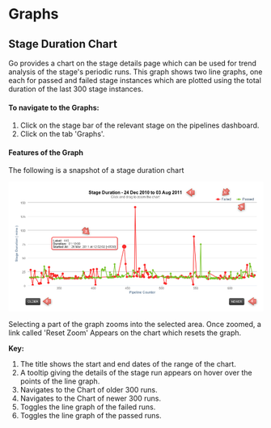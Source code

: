 # Graphs

## Stage Duration Chart

Go provides a chart on the stage details page which can be used for trend analysis of the stage's periodic runs. This graph shows two line graphs, one each for passed and failed stage instances which are plotted using the total duration of the last 300 stage instances.

#### To navigate to the Graphs:

1.  Click on the stage bar of the relevant stage on the pipelines dashboard.
2.  Click on the tab 'Graphs'.

#### Features of the Graph

The following is a snapshot of a stage duration chart

![](../resources/images/stage_duration_graph.png)

Selecting a part of the graph zooms into the selected area. Once zoomed, a link called 'Reset Zoom' Appears on the chart which resets the graph.

**Key:**

1.  The title shows the start and end dates of the range of the chart.
2.  A tooltip giving the details of the stage run appears on hover over the points of the line graph.
3.  Navigates to the Chart of older 300 runs.
4.  Navigates to the Chart of newer 300 runs.
5.  Toggles the line graph of the failed runs.
6.  Toggles the line graph of the passed runs.